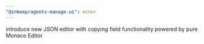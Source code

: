 ```yaml
---
"@inkeep/agents-manage-ui": minor
---
```


introduce new JSON editor with copying field functionality powered by pure Monaco Editor
